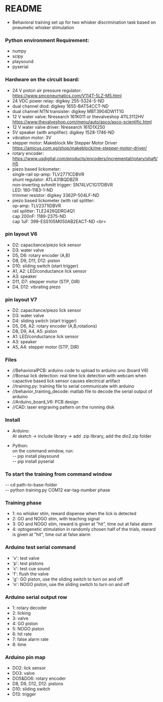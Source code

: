 # README #

* Behavioral training set up for two whisker discrimination task based on pneumetic whisker stimulation

### Python environment Requirement: ###
* numpy
* scipy
* playsound
* pyserial

### Hardware on the circuit board: ###
* 24 V piston air pressure regulator: https://www.smcpneumatics.com/V114T-5LZ-M5.html
* 24 VDC power relay: digikey 255-5324-5-ND
* dual channel diod: digikey 1655-BAT54CCT-ND
* dual channel NTN transister: digikey MBT3904DW1T1G
* 12 V water valve: Nresearch 161K011 or thevalveshop 411L3112HV https://www.thevalveshop.com/menu/auto/asco/asco-scientific.html 
* 12 V water valve driver: Nresearch 161D1X250
* 5V speaker (with amplifier): digikey 1528-1746-ND
* vibration motor: 3V
* stepper motor: Makeblock Me Stepper Motor Driver https://amicus.com.sg/shop/makeblock/me-stepper-motor-driver/
* rotary encoder: https://www.usdigital.com/products/encoders/incremental/rotary/shaft/H5
* piezo based lickometer:<br />
single-rail op-amp: TLV2771CDBVR<br />
shunt regulator: ATL431BQDBZR<br />
non-inverting svhmitt trigger: SN74LVC1G17DBVR<br />
LED: 160-1183-1-ND<br />
trimmer resistor: digikey 3362P-504LF-ND<br />
* piezo based lickometer (with rail splitter:<br />
op-amp: TLV2371IDBVR<br />
rail splitter: TLE2426QDRG4Q1 <br />
cap 200nF: 1189-2375-ND  <br />
cap 1uF: 399-ESS105M050AB2EACT-ND <br\>


### pin layout V6 ###
* D2: capacitance/piezo lick sensor
* D3: water valve
* D5, D6: rotary encoder (A,B)
* D8, D9, D11, D12: piston
* D10: sliding switch (start trigger)
* A1, A2: LED/conductance lick sensor
* A3: speaker
* D11, D7: stepper motor (STP, DIR)
* D4, D12: vibrating piezo

### pin layout V7 ###
* D2: capacitance/piezo lick sensor
* D3: water valve
* D4: sliding switch (start trigger)
* D5, D6, A2: rotary encoder (A,B,rotations)
* D8, D9, A4, A5: piston
* A1: LED/conductance lick sensor
* A3: speaker
* A5, A4: stepper motor (STP, DIR)


### Files ###

* //BehavioralPCB: arduino code to upload to arduino uno (board V6)
* //Bonsai lick detection: real time lick detection with webcam when capactive based lick sensor causes electrical artifact
* //training.py: training file to serial communicate with arduino
* //behavior_training_decode: matlab file to decode the serial output of arduino
* //Arduino_board_V6: PCB design
* //CAD: laser engraving pattern on the running disk

### Install ###
* Arduino: <br />
At sketch -> include library -> add .zip library, add the dio2.zip folder<br />

* Python: <br />
on the command window, run: <br />
-- pip install playsound <br />
-- pip install pyserial <br />

### To start the training from command window ###
-- cd path-to-base-folder <br />
-- python training.py COM12 ear-tag-number phase <br />

### Training phase ###
* 1: no whisker stim, reward dispense when the lick is detected
* 2: GO and NOGO stim, with teaching signal
* 3: GO and NOGO stim, reward is given at "hit", time out at false alarm
* 4: optogenetic stimulation in randomly chosen half of the trials,  reward is given at "hit", time  out at false alarm

### Arduino test serial command ###
* 'v': test valve
* 'p': test pistons
* 'c': test cue sound
* 'f': flush the valve
* 'g': GO piston, use the sliding switch to turn on and off
* 'n': NOGO piston, use the sliding switch to turn on and off

### Arduino serial output row ###
* 1: rotary decoder
* 2: licking
* 3: valve
* 4: GO piston
* 5: NOGO piston
* 6: hit rate
* 7: false alarm rate
* 8: time

### Arduino pin map ###
* DO2: lick sensor
* DO3: valve
* DO5&DO6: rotary encoder
* D8, D9, D12, D12: pistons
* D10: sliding switch
* D13: trigger